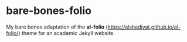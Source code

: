 # bare-bones-folio

My bare bones adaptation of the **al-folio** (https://alshedivat.github.io/al-folio/) theme for an academic Jekyll website.
